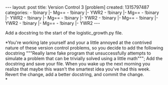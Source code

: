 --- layout: post title: Version Control 3 [problem] created: 1315797487
categories: - !binary |- Mg== - !binary |- YWR2 - !binary |- Mg== -
!binary |- YWR2 - !binary |- Mg== - !binary |- YWR2 - !binary |- Mg== -
!binary |- YWR2 - !binary |- Mg== - !binary |- YWR2 ---

Add a docstring to the start of the logistic\_growth.py file.

*You're working late yourself and your a little annoyed at the contrived
nature of these version control problems, so you decide to add the
following docstring """Really lame fake program that unsuccessfully
attempts to simulate a problem that can be trivially solved using a
little math"""; Add the docstring and save your file. When you wake up
the next morning you realize that maybe this wasn't the smartest idea
you've had this week. Revert the change, add a better docstring, and
commit the change.\
*

